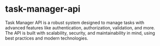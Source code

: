 # task-manager-api
Task Manager API is a robust system designed to manage tasks with advanced features like authentication, authorization, validation, and more. The API is built with scalability, security, and maintainability in mind, using best practices and modern technologies.
